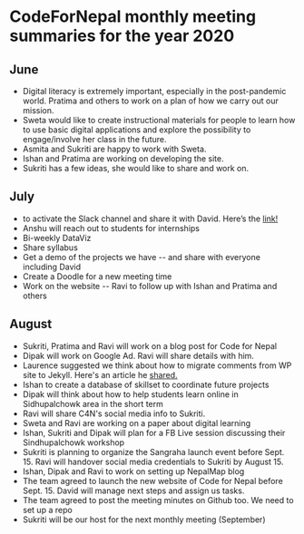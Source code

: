 # CodeForNepal monthly meeting summaries for the year 2020 


## June

- Digital literacy is extremely important, especially in the post-pandemic world. Pratima and others to work on a plan of how we carry out our mission. 
- Sweta would like to create instructional materials for people to learn how to use basic digital applications and explore the possibility to engage/involve her class in the future. 
- Asmita and Sukriti are happy to work with Sweta. 
- Ishan and Pratima are working on developing the site.
- Sukriti has a few ideas, she would like to share and work on. 


## July

- to activate the Slack channel and share it with David. Here’s the [link!](https://join.slack.com/t/codefornepal/shared_invite/zt-fm07r7gz-97iagKnDNJ3DbX8QKR6Bxg) 
- Anshu will reach out to students for internships 
- Bi-weekly DataViz
- Share syllabus 
- Get a demo of the projects we have -- and share with everyone including David 
- Create a Doodle for a new meeting time 
- Work on the website -- Ravi to follow up with Ishan and Pratima and others           


## August

- Sukriti, Pratima and Ravi will work on a blog post for Code for Nepal
- Dipak will work on Google Ad. Ravi will share details with him. 
- Laurence suggested we think about how to migrate comments from WP site to Jekyll. Here's an article he [shared.](https://aristath.github.io/blog/static-site-comments-using-github-issues-api)  
- Ishan to create a database of skillset to coordinate future projects
- Dipak will think about how to help students learn online in Sidhupalchowk area in the short term
- Ravi will share C4N's social media info to Sukriti. 
- Sweta and Ravi are working on a paper about digital learning 
- Ishan, Sukriti and Dipak will plan for a FB Live session discussing their Sindhupalchowk workshop
- Sukriti is planning to organize the Sangraha launch event before Sept. 15. Ravi will handover social media credentials to Sukriti by August 15.
- Ishan, Dipak and Ravi to work on setting up NepalMap blog
- The team agreed to launch the new website of Code for Nepal before Sept. 15. David will manage next steps and assign us tasks. 
- The team agreed to post the meeting minutes on Github too. We need to set up a repo
- Sukriti will be our host for the next monthly meeting (September)


